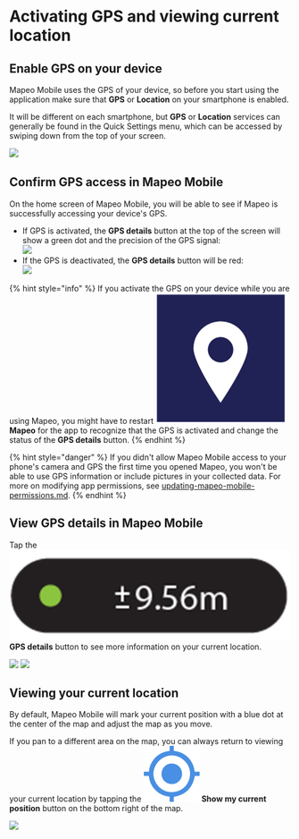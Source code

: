 # Activating GPS and viewing current location

## Enable GPS on your device

Mapeo Mobile uses the GPS of your device, so before you start using the application make sure that **GPS** or **Location** on your smartphone is enabled.

It will be different on each smartphone, but **GPS** or **Location** services can generally be found in the Quick Settings menu, which can be accessed by swiping down from the top of your screen.

![](../../.gitbook/assets/Android\_activate\_GPS\_on\_device.jpg)

## Confirm GPS access in Mapeo Mobile

On the home screen of Mapeo Mobile, you will be able to see if Mapeo is successfully accessing your device's GPS.

* If GPS is activated, the **GPS details** button at the top of the screen will show a green dot and the precision of the GPS signal:\
  ![](<../../.gitbook/assets/GPS\_details\_activated (1).png>)
* If the GPS is deactivated, the **GPS details** button will be red:\
  ![](../../.gitbook/assets/GPS\_details\_activated.png)

{% hint style="info" %}
If you activate the GPS on your device while you are using Mapeo, you might have to restart <img src="../../.gitbook/assets/Mapeo_Mobile.png" alt="" data-size="line"> **Mapeo** for the app to recognize that the GPS is activated and change the status of the **GPS details** button.
{% endhint %}

{% hint style="danger" %}
If you didn't allow Mapeo Mobile access to your phone's camera and GPS the first time you opened Mapeo, you won't be able to use GPS information or include pictures in your collected data. For more on modifying app permissions, see [updating-mapeo-mobile-permissions.md](../troubleshooting/updating-mapeo-mobile-permissions.md "mention").
{% endhint %}

## View GPS details in Mapeo Mobile

Tap the <img src="../../.gitbook/assets/GPS_button_activated.png" alt="" data-size="line">**GPS details** button to see more information on your current location.

![](../../.gitbook/assets/Homescreen-GPS\_button.jpg)  ![](../../.gitbook/assets/GPS\_details\_screen.jpg)

## Viewing your current location

By default, Mapeo Mobile will mark your current position with a blue dot at the center of the map and adjust the map as you move.

If you pan to a different area on the map, you can always return to viewing your current location by tapping the <img src="../../.gitbook/assets/app-icons_show-current-location.png" alt="" data-size="line"> **Show my current position** button on the bottom right of the map.

![](../../.gitbook/assets/Mm\_show\_current\_location\_button.jpg)
